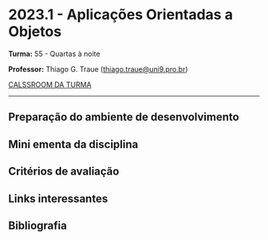 # 2023.1 - Aplicações Orientadas a Objetos

**Turma:** 55 - Quartas à noite

**Professor:** Thiago G. Traue (thiago.traue@uni9.pro.br)

[CALSSROOM DA TURMA](https://classroom.google.com/c/NTYyOTcyNzg2MjM4?cjc=hwecic3)

***

## Preparação do ambiente de desenvolvimento

## Mini ementa da disciplina

## Critérios de avaliação

## Links interessantes

## Bibliografia
